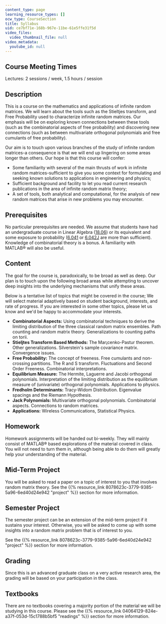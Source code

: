 ```yaml
---
content_type: page
learning_resource_types: []
ocw_type: CourseSection
title: Syllabus
uid: ce7bf71e-168b-967e-11be-61e5ffe31f5d
video_files:
  video_thumbnail_file: null
video_metadata:
  youtube_id: null
---
```


Course Meeting Times
--------------------

Lectures: 2 sessions / week, 1.5 hours / session

Description
-----------

This is a course on the mathematics and applications of infinite random matrices. We will learn about the tools such as the Stieltjes transform, and Free Probability used to characterize infinite random matrices. Our emphasis will be on exploring known connections between these tools (such as the combinatorial aspects of free probability) and discovering new connections (such as between multivariate orthogonal polynomials and free cumulants of free probability).

Our aim is to touch upon various branches of the study of infinite random matrices-a consequence is that we will end up lingering on some areas longer than others. Our hope is that this course will confer:

*   Some familiarity with several of the main thrusts of work in infinite random matrices-sufficient to give you some context for formulating and seeking known solutions to applications in engineering and physics;
*   Sufficient background and facility to let you read current research publications in the area of infinite random matrix theory;
*   A set of tools, both analytical and computational, for the analysis of new random matrices that arise in new problems you may encounter.

Prerequisites
-------------

No particular prerequisites are needed. We assume that students have had an undergraduate course in Linear Algebra ([18.06](/courses/18-06-linear-algebra-spring-2005)) or its equivalent and some exposure to probability ([6.041](/courses/6-041-probabilistic-systems-analysis-and-applied-probability-spring-2006) or [6.042J](/courses/6-042j-mathematics-for-computer-science-fall-2010) are more than sufficient). Knowledge of combinatorial theory is a bonus. A familiarity with MATLAB® will also be useful.

Content
-------

The goal for the course is, paradoxically, to be broad as well as deep. Our plan is to touch upon the following broad areas while attempting to uncover deep insights into the underlying mechanisms that unify these areas.

Below is a tentative list of topics that might be covered in the course; We will select material adaptively based on student background, interests, and rate of progress. If you are interested in some other topics, please let us know and we'd be happy to accommodate your interests.

*   **Combinatorial Aspects:** Using combinatorial techniques to derive the limiting distribution of the three classical random matrix ensembles. Path counting and random matrix theory. Generalizations to counting paths on torii.
*   **Stieljtes Transform Based Methods:** The Mar¡cenko-Pastur theorem. Other generalizations. Silverstein's sample covariance matrix. Convergence issues.
*   **Free Probability:** The concept of freeness. Free cumulants and non-crossing partitions. The R and S transform. Fluctuations and Second Order Freeness. Combinatorial interpretations.
*   **Equilibrium Measure:** The Hermite, Laguerre and Jacobi orthogonal polynomials. Interpretation of the limiting distribution as the equilibrium measure of (univariate) orthogonal polynomials. Applications to physics.
*   **Fredholm Determinants:** Tracy-Widom Distribution. Eigenvalue spacings and the Riemann Hypothesis.
*   **Jack Polynomials:** Multivariate orthogonal polynomials. Combinatorial aspects. Connections to random matrices.
*   **Applications:** Wireless Communications, Statistical Physics.

Homework
--------

Homework assignments will be handed out bi-weekly. They will mainly consist of MATLAB® based explorations of the material covered in class. You will not need to turn them in, although being able to do them will greatly help your understanding of the material.

Mid-Term Project
----------------

You will be asked to read a paper on a topic of interest to you that involves random matrix theory. See the {{% resource_link 8078623c-3779-9385-5a96-6ed40d24e942 "project" %}} section for more information.

Semester Project
----------------

The semester project can be an extension of the mid-term project if it sustains your interest. Otherwise, you will be asked to come up with some insights into a random matrix problem that is of interest to you.

See the {{% resource_link 8078623c-3779-9385-5a96-6ed40d24e942 "project" %}} section for more information.

Grading
-------

Since this is an advanced graduate class on a very active research area, the grading will be based on your participation in the class.

Textbooks
---------

There are no textbooks covering a majority portion of the material we will be studying in this course. Please see the {{% resource_link 04064129-824e-a37f-053d-15c1788b5bf5 "readings" %}} section for more information.